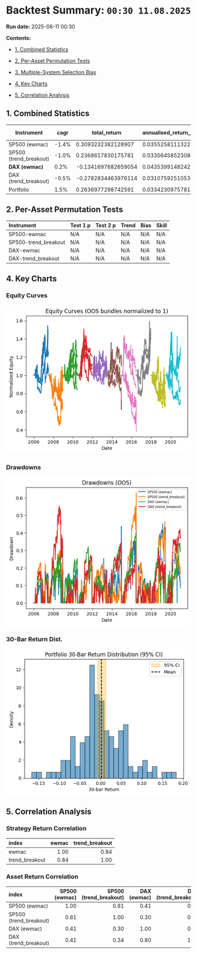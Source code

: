 # Backtest Summary: `00:30 11.08.2025`

**Run date:** 2025-08-11 00:30



**Contents:**

- [1. Combined Statistics](#1-combined-statistics)

- [2. Per-Asset Permutation Tests](#2-per-asset-permutation-tests)

- [3. Multiple-System Selection Bias](#3-multiple-system-selection-bias)

- [4. Key Charts](#4-key-charts)

- [5. Correlation Analysis](#5-correlation-analysis)



## 1. Combined Statistics

| Instrument | cagr | total_return | annualised_return_plain | annualised_return_log | annual_vol | sharpe | sortino | max_drawdown | avg_drawdown | avg_dd_duration | profit_factor | expectancy | win_rate | std_daily | 5th pctile | 95th pctile | avg_win | avg_loss | max_loss_pct | avg_30d_ret | avg_30d_ret_plus_2std | avg_30d_ret_minus_2std | avg_30d_ret_ci_low | avg_30d_ret_ci_high | Cost %/Trade | cost_sharp |
| --- | --- | --- | --- | --- | --- | --- | --- | --- | --- | --- | --- | --- | --- | --- | --- | --- | --- | --- | --- | --- | --- | --- | --- | --- | --- | --- |
| SP500 (ewmac) | -1.4% | 0.3093232382128907 | 0.0355258111322789 | -0.0135123655763391 | 30.8% | 0.11 | 0.12 | 45.4% | 13.5% | 30.735849056603772 | 1.11 | 95.16 | 24.5% | 0.02 | -2.9% | 3.0% | 1.3% | -1.3% | -23.8% | 0.0038759468851461 | 0.1862539314897784 | -0.178502037719486 | -0.0127584148242605 | 0.0205103085945529 | 0.2% | 0.0361614614079852 |
| SP500 (trend_breakout) | -1.0% | 0.2368617830175781 | 0.0330645852308693 | -0.0100936719937014 | 28.9% | 0.11 | 0.11 | 62.8% | 15.3% | 23.40650406504065 | 1.23 | 288.65 | 34.3% | 0.02 | -2.8% | 2.7% | 1.3% | -1.3% | -25.5% | 0.0042934351695759 | 0.1776108843758262 | -0.1690240140366743 | -0.0115186988954518 | 0.0201055692346037 | 0.2% | 0.0234247342805612 |
| **DAX (ewmac)** | 0.2% | -0.1341697682659054 | 0.043539914824227 | 0.0018964345640762 | 28.5% | 0.15 | 0.18 | 40.2% | 14.1% | 28.448275862068964 | 1.11 | 79.43 | 25.3% | 0.02 | -2.8% | 2.6% | 1.3% | -1.2% | -13.6% | 0.0042636584003834 | 0.1765010921108253 | -0.1679737753100583 | -0.0113746930819463 | 0.0199020098827132 | 0.0% | 0.0291038782273076 |
| DAX (trend_breakout) | -0.5% | -0.2782834463976114 | 0.0310759251053025 | -0.0054523335100767 | 26.7% | 0.11 | 0.13 | 55.4% | 15.4% | 24.084615384615383 | 1.11 | 81.02 | 35.4% | 0.02 | -2.6% | 2.6% | 1.2% | -1.2% | -14.9% | 0.0033279355722902 | 0.1769134760345165 | -0.170257604889936 | -0.0124419088011018 | 0.0190977799456823 | 0.0% | 0.026298123750453 |
| Portfolio | 1.5% | 0.2636977298742591 | 0.0334230975781446 | 0.0156965542257562 | 18.3% | 0.18 | 0.19 | 47.9% | 18.3% | 99.13157894736842 | 1.02 | 7.74 | 53.1% | 0.01 | -1.7% | 1.7% | 0.7% | -0.8% | -12.2% | 0.0031239255012312 | 0.1171741583028445 | -0.1109263073003822 | -0.0067633721598641 | 0.0130112231623265 | N/A | nan |



## 2. Per-Asset Permutation Tests

| Instrument           | Test 1 p   | Test 2 p   | Trend   | Bias   | Skill   |
|:---------------------|:-----------|:-----------|:--------|:-------|:--------|
| SP500-ewmac          | N/A        | N/A        | N/A     | N/A    | N/A     |
| SP500-trend_breakout | N/A        | N/A        | N/A     | N/A    | N/A     |
| DAX-ewmac            | N/A        | N/A        | N/A     | N/A    | N/A     |
| DAX-trend_breakout   | N/A        | N/A        | N/A     | N/A    | N/A     |



## 4. Key Charts

### Equity Curves

![Equity Curves](equity_all_bundles.png)



### Drawdowns

![Drawdowns](drawdown_all_bundles.png)



### 30-Bar Return Dist.

![30-Bar Return Dist.](portfolio_30bar_return_distribution.png)



## 5. Correlation Analysis

### Strategy Return Correlation

| index          |   ewmac |   trend_breakout |
|:---------------|--------:|-----------------:|
| ewmac          |    1.00 |             0.84 |
| trend_breakout |    0.84 |             1.00 |



### Asset Return Correlation

| index                  |   SP500 (ewmac) |   SP500 (trend_breakout) |   DAX (ewmac) |   DAX (trend_breakout) |
|:-----------------------|----------------:|-------------------------:|--------------:|-----------------------:|
| SP500 (ewmac)          |            1.00 |                     0.81 |          0.41 |                   0.41 |
| SP500 (trend_breakout) |            0.81 |                     1.00 |          0.30 |                   0.34 |
| DAX (ewmac)            |            0.41 |                     0.30 |          1.00 |                   0.80 |
| DAX (trend_breakout)   |            0.41 |                     0.34 |          0.80 |                   1.00 |

